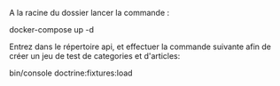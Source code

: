 A la racine du dossier lancer la commande : 

docker-compose up -d

Entrez dans le répertoire api, et effectuer la commande suivante afin de créer un jeu de test de categories et d'articles:

bin/console doctrine:fixtures:load

